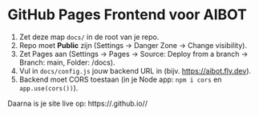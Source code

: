 # GitHub Pages Frontend voor AIBOT

1) Zet deze map `docs/` in de root van je repo.
2) Repo moet **Public** zijn (Settings → Danger Zone → Change visibility).
3) Zet Pages aan (Settings → Pages → Source: Deploy from a branch → Branch: main, Folder: /docs).
4) Vul in `docs/config.js` jouw backend URL in (bijv. https://aibot.fly.dev).
5) Backend moet CORS toestaan (in je Node app: `npm i cors` en `app.use(cors())`).

Daarna is je site live op: https://<username>.github.io/<repo-name>/
